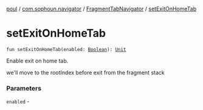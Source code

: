 [poul](../../index.md) / [com.sophoun.navigator](../index.md) / [FragmentTabNavigator](index.md) / [setExitOnHomeTab](./set-exit-on-home-tab.md)

# setExitOnHomeTab

`fun setExitOnHomeTab(enabled: `[`Boolean`](https://kotlinlang.org/api/latest/jvm/stdlib/kotlin/-boolean/index.html)`): `[`Unit`](https://kotlinlang.org/api/latest/jvm/stdlib/kotlin/-unit/index.html)

Enable exit on home tab.

we'll move to the rootIndex before exit
from the fragment stack

### Parameters

`enabled` - 